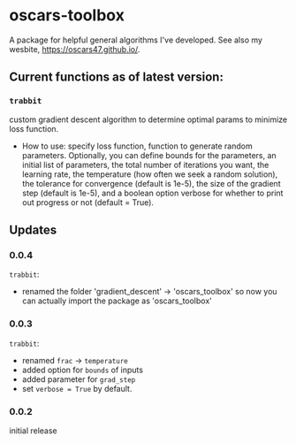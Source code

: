 # oscars-toolbox
A package for helpful general algorithms I've developed. See also my wesbite, https://oscars47.github.io/.

## Current functions as of latest version:
 ### ```trabbit``` 
 custom gradient descent algorithm to determine optimal params to minimize loss function.
* How to use: specify loss function, function to generate random parameters. Optionally, you can define bounds for the parameters, an initial list of parameters, the total number of iterations you want, the learning rate, the temperature (how often we seek a random solution), the tolerance for convergence (default is 1e-5), the size of the gradient step (default is 1e-5), and a boolean option verbose for whether to print out progress or not (default = True).

## Updates
### 0.0.4
```trabbit```: 
* renamed the folder 'gradient_descent' -> 'oscars_toolbox' so now you can actually import the package as 'oscars_toolbox'

### 0.0.3
```trabbit```: 
* renamed ```frac``` -> ```temperature```
* added option for ```bounds``` of inputs
* added parameter for ```grad_step```
* set ```verbose = True``` by default.

### 0.0.2
initial release

